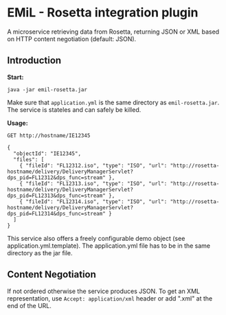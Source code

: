 # EMiL - Rosetta integration plugin

A microservice retrieving data from Rosetta, returning JSON or XML based on HTTP content negotiation (default: JSON).

## Introduction

**Start:**

    java -jar emil-rosetta.jar

Make sure that `application.yml` is the same directory as `emil-rosetta.jar`. The service is stateles and can safely be killed.

**Usage:**

    GET http://hostname/IE12345

    { 
      "objectId": "IE12345",
      "files": [
        { "fileId": "FL12312.iso", "type": "ISO", "url": "http://rosetta-hostname/delivery/DeliveryManagerServlet?dps_pid=FL12312&dps_func=stream" },
        { "fileId": "FL12313.iso", "type": "ISO", "url": "http://rosetta-hostname/delivery/DeliveryManagerServlet?dps_pid=FL12313&dps_func=stream" },
        { "fileId": "FL12314.iso", "type": "ISO", "url": "http://rosetta-hostname/delivery/DeliveryManagerServlet?dps_pid=FL12314&dps_func=stream" }
      ]
    }

This service also offers a freely configurable demo object (see application.yml.template). The application.yml file has to be in the same directory as the jar file.

## Content Negotiation

If not ordered otherwise the service produces JSON. To get an XML representation, use `Accept: application/xml` header or add ".xml" at the end of the URL.
